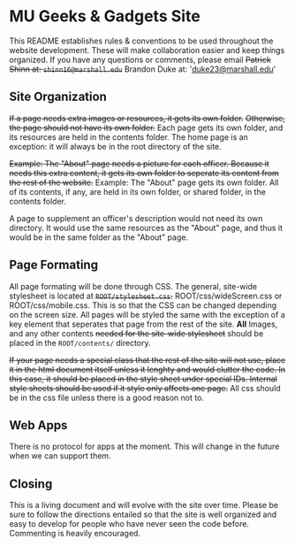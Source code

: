 # MU Geeks & Gadgets Site

This README establishes rules & conventions to be used throughout the
website development.  These will make collaboration easier and keep
things organized.  If you have any questions or comments, please email
~~Patrick Shinn at: `shinn16@marshall.edu`~~ Brandon Duke at: 'duke23@marshall.edu'


## Site Organization

~~If a page needs extra images or resources, it gets its own folder.~~
~~Otherwise, the page should not have its own folder.~~ 
Each page gets its own folder, and its resources are held in the contents folder. 
The home page is an exception: it will always be in the root directory of the site.

~~Example:  The "About" page needs a picture for each officer.  Because it
needs this extra content, it gets its own folder to seperate its content
from the rest of the website.~~
Example: The "About" page gets its own folder. All of its contents, if any, are held in its 
own folder, or shared folder, in the contents folder.

A page to supplement an officer's description would not need its own
directory.  It would use the same resources as the "About" page, and
thus it would be in the same folder as the "About" page.


## Page Formating

All page formating will be done through CSS.  The general, site-wide
stylesheet is located at ~~`ROOT/stylesheet.css`.~~ ROOT/css/wideScreen.css or ROOT/css/mobile.css. This is so that the CSS can be changed depending on the screen size.  All pages will be
styled the same with the exception of a key element that seperates that
page from the rest of the site.  **All** Images, and any other contents ~~needed for the site-wide
stylesheet~~ should be placed in the `ROOT/contents/` directory.

~~If your page needs a special class that the rest of the site will not
use, place it in the html document itself unless it lenghty and would
clutter the code.  In this case, it should be placed in the style sheet
under special IDs.  Internal style sheets should be used if it style
only affects one page.~~
All css should be in the css file unless there is a good reason not to.


## Web Apps

There is no protocol for apps at the moment.  This will change in the
future when we can support them.

## Closing

This is a living document and will evolve with the site over time.
Please be sure to follow the directions entailed so that the site is
well organized and easy to develop for people who have never seen the
code before.  Commenting is heavily encouraged.
